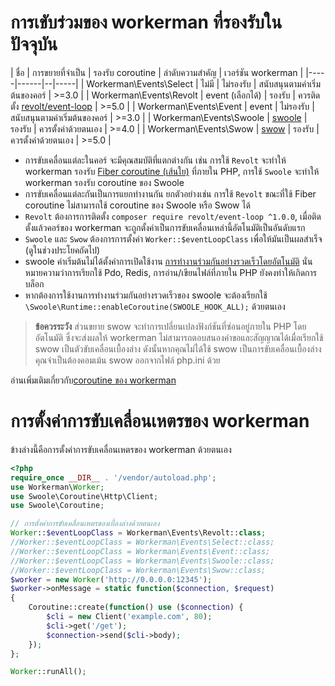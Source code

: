 # การเขับร่วมของ workerman ที่รองรับในปัจจุบัน

| ชื่อ | การขยายที่จำเป็น | รองรับ coroutine |  ลำดับความสำคัญ | เวอร์ชัน workerman |
|-----|------|--|-----|
| Workerman\Events\Select | ไม่มี | ไม่รองรับ | สนับสนุนตามค่าเริ่มต้นของคอร์ | >=3.0 |
| Workerman\Events\Revolt | event (เลือกได้) | รองรับ | ควรติดตั้ง [revolt/event-loop](https://github.com/revoltphp/event-loop) | >=5.0 |
| Workerman\Events\Event | event | ไม่รองรับ | สนับสนุนตามค่าเริ่มต้นของคอร์ | >=3.0 |
| Workerman\Events\Swoole | [swoole](https://github.com/swoole/swoole-src) | รองรับ | ควรตั้งค่าด้วยตนเอง | >=4.0 |
| Workerman\Events\Swow | [swow](https://github.com/swow/swow) | รองรับ | ควรตั้งค่าด้วยตนเอง | >=5.0 |

* การขับเคลื่อนแต่ละในคอร์ จะมีคุณสมบัติที่แตกต่างกัน เช่น การใช้ `Revolt` จะทำให้ workerman รองรับ [Fiber coroutine (เส้นใย)](https://www.php.net/manual/zh/language.fibers.php) ที่ภายใน PHP, การใช้ `Swoole` จะทำให้ workerman รองรับ coroutine ของ Swoole
* การขับเคลื่อนแต่ละกันเป็นการแยกทำงานกัน ยกตัวอย่างเช่น การใช้ `Revolt` ขณะที่ใช้ Fiber coroutine ไม่สามารถใช้ coroutine ของ Swoole หรือ Swow ได้
* `Revolt` ต้องการการติดตั้ง `composer require revolt/event-loop ^1.0.0`, เมื่อติดตั้งแล้วคอร์ของ workerman จะถูกตั้งค่าเป็นการขับเคลื่อนเหล่านี้อัตโนมัติเป็นอันดับแรก
* `Swoole` และ `Swow` ต้องการการตั้งค่า `Worker::$eventLoopClass` เพื่อให้มันเป็นผลสำเร็จ (ดูในช่วงประโยคถัดไป)
* swoole ค่าเริ่มต้นไม่ได้ตั้งค่าการเปิดใช้งาน [การทำงานร่วมกันอย่างรวดเร็วโดยอัตโนมัติ](https://wiki.swoole.com/#/runtime?id=runtime) นั่นหมายความว่าการเรียกใช้ Pdo, Redis, การอ่าน/เขียนไฟล์ที่ภายใน PHP ยังคงทำให้เกิดการบล็อก
* หากต้องการใช้งานการทำงานร่วมกันอย่างรวดเร็วของ swoole จะต้องเรียกใช้ `\Swoole\Runtime::enableCoroutine(SWOOLE_HOOK_ALL);` ด้วยตนเอง

> **ข้อควรระวัง**
> ส่วนขยาย swow จะทำการเปลี่ยนเปลงฟังก์ชันที่ซ่อนอยู่ภายใน PHP โดยอัตโนมัติ ซึ่งจะส่งผลให้ workerman ไม่สามารถตอบสนองคำขอและสัญญาณได้เมื่อเรียกใช้ swow เป็นตัวขับเคลื่อนเบื้องล่าง ดังนั้นหากคุณไม่ได้ใช้ swow เป็นการขับเคลื่อนเบื้องล่างคุณจำเป็นต้องคอมเม้น swow ออกจากไฟล์ php.ini ด้วย

อ่านเพิ่มเติมเกี่ยวกับ[coroutine ของ workerman](../fiber.md)

# การตั้งค่าการขับเคลื่อนเหตรของ workerman

ข้างล่างนี้คือการตั้งค่าการขับเคลื่อนเหตรของ workerman ด้วยตนเอง

```php
<?php
require_once __DIR__ . '/vendor/autoload.php';
use Workerman\Worker;
use Swoole\Coroutine\Http\Client;
use Swoole\Coroutine;

// การตั้งค่าการขับเคลื่อนเหตรของเบื้องล่างด้วยตนเอง
Worker::$eventLoopClass = Workerman\Events\Revolt::class;
//Worker::$eventLoopClass = Workerman\Events\Select::class;
//Worker::$eventLoopClass = Workerman\Events\Event::class;
//Worker::$eventLoopClass = Workerman\Events\Swoole::class;
//Worker::$eventLoopClass = Workerman\Events\Swow::class;
$worker = new Worker('http://0.0.0.0:12345');
$worker->onMessage = static function($connection, $request)
{
    Coroutine::create(function() use ($connection) {
        $cli = new Client('example.com', 80);
        $cli->get('/get');
        $connection->send($cli->body);
    });
};

Worker::runAll();
```
